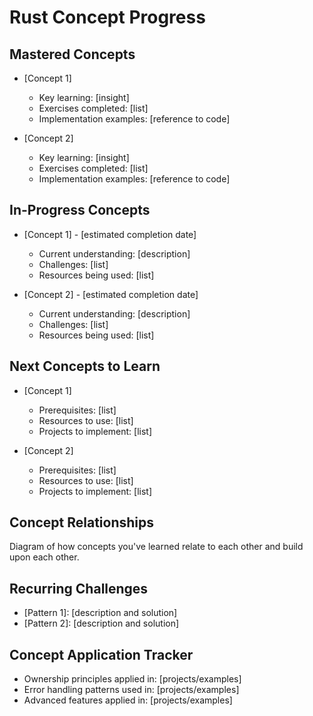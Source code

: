 # Rust Concept Progress

## Mastered Concepts
- [Concept 1]
  - Key learning: [insight]
  - Exercises completed: [list]
  - Implementation examples: [reference to code]
  
- [Concept 2]
  - Key learning: [insight]
  - Exercises completed: [list]
  - Implementation examples: [reference to code]

## In-Progress Concepts
- [Concept 1] - [estimated completion date]
  - Current understanding: [description]
  - Challenges: [list]
  - Resources being used: [list]
  
- [Concept 2] - [estimated completion date]
  - Current understanding: [description]
  - Challenges: [list]
  - Resources being used: [list]

## Next Concepts to Learn
- [Concept 1]
  - Prerequisites: [list]
  - Resources to use: [list]
  - Projects to implement: [list]
  
- [Concept 2]
  - Prerequisites: [list]
  - Resources to use: [list]
  - Projects to implement: [list]

## Concept Relationships
Diagram of how concepts you've learned relate to each other and build upon each other.

## Recurring Challenges
- [Pattern 1]: [description and solution]
- [Pattern 2]: [description and solution]

## Concept Application Tracker
- Ownership principles applied in: [projects/examples]
- Error handling patterns used in: [projects/examples]
- Advanced features applied in: [projects/examples]
